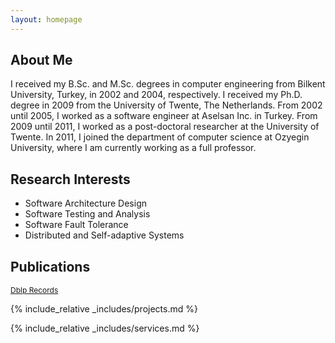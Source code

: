 ```yaml
---
layout: homepage
---
```


## About Me

I received my B.Sc. and M.Sc. degrees in computer engineering from Bilkent University, Turkey, in 2002 and 2004, respectively. I received my Ph.D. degree in 2009 from the University of Twente, The Netherlands. From 2002 until 2005, I worked as a software engineer at Aselsan Inc. in Turkey. From 2009 until 2011, I worked as a post-doctoral researcher at the University of Twente. In 2011, I joined the department of computer science at Ozyegin University, where I am currently working as a full professor.

## Research Interests

- Software Architecture Design
- Software Testing and Analysis
- Software Fault Tolerance
- Distributed and Self-adaptive Systems

## Publications

<a href="{{ link.dblp }}" class="btn btn-sm z-depth-0" role="button" target="[_blank](https://dblp.uni-trier.de/pers/hy/s/S=ouml=zer:Hasan)" style="font-size:12px;">Dblp Records</a>

{% include_relative _includes/projects.md %}

{% include_relative _includes/services.md %}
